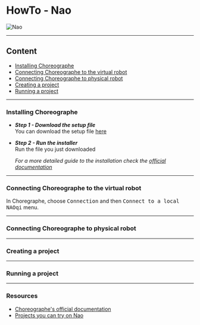 # HowTo - Nao
![Nao](https://badgen.net/badge/Robot/Nao/blue)

---

## Content

- [Installing Choreographe](#installing-choreographe)
- [Connecting Choreographe to the virtual robot](#connecting-choreographe-to-the-virtual-robot)
- [Connecting Choreographe to physical robot](#connecting-choreographe-to-physical-robot)
- [Creating a project](#creating-a-project)
- [Running a project](#running-a-project)

---

### Installing Choreographe

- ***Step 1 - Download the setup file***\
  You can download the setup file [here](https://www.softbankrobotics.com/emea/en/support/nao-6/downloads-softwares)
 
 - ***Step 2 - Run the installer***\
   Run the file you just downloaded
   
   *For a more detailed guide to the installation check the [official documentation](http://doc.aldebaran.com/1-14/software/installing.html)*

---

### Connecting Choreographe to the virtual robot

In Choregraphe, choose <kbd>Connection</kbd> and then <kbd>Connect to a local NAOqi</kbd> menu.

<add img>

---

### Connecting Choreographe to physical robot

---

### Creating a project

---

### Running a project

---

### Resources
 - [Choreographe's official documentation](http://doc.aldebaran.com/1-14/software/choregraphe)
 - [Projects you can try on Nao](https://funlab.nd.edu/the-nao-base/special-movements/)
